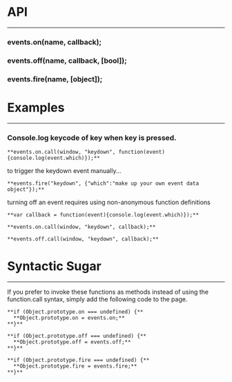 # API
***
### events.on(name, callback);
### events.off(name, callback, [bool]);
### events.fire(name, [object]);

# Examples
***
### Console.log keycode of key when key is pressed.

```
**events.on.call(window, "keydown", function(event){console.log(event.which)});**
```
to trigger the keydown event manually...
```
**events.fire("keydown", {"which":"make up your own event data object"});**
```
turning off an event requires using non-anonymous function definitions
```
**var callback = function(event){console.log(event.which)});**

**events.on.call(window, "keydown", callback);**

**events.off.call(window, "keydown", callback);**
```
# Syntactic Sugar
***
If you prefer to invoke these functions as methods instead of using the function.call syntax, simply add the following code to the page.
```
**if (Object.prototype.on === undefined) {**
  **Object.prototype.on = events.on;**
**}**

**if (Object.prototype.off === undefined) {**
  **Object.prototype.off = events.off;**
**}**

**if (Object.prototype.fire === undefined) {**
  **Object.prototype.fire = events.fire;**
**}**
```
